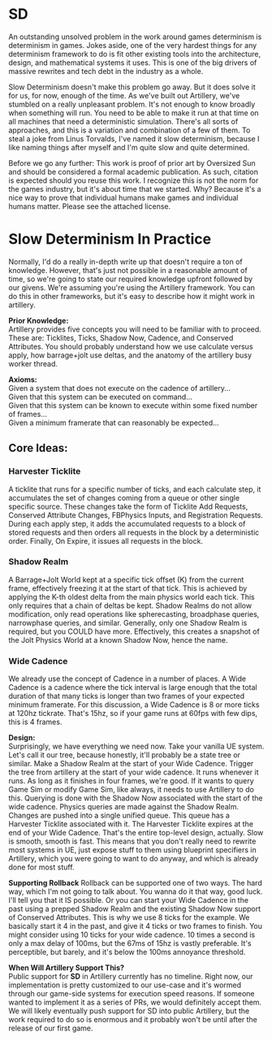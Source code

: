 # **SD**
An outstanding unsolved problem in the work around games determinism is determinism in games. Jokes aside, one of the very hardest things for any determinism framework to do is fit other existing tools into the architecture, design, and mathematical systems it uses. This is one of the big drivers of massive rewrites and tech debt in the industry as a whole.   

Slow Determinism doesn't make this problem go away. But it does solve it for us, for now, enough of the time. As we've built out Artillery, we've stumbled on a really unpleasant problem. It's not enough to know broadly when something will run. You need to be able to make it run at that time on all machines that need a deterministic simulation. There's all sorts of approaches, and this is a variation and combination of a few of them. To steal a joke from Linus Torvalds, I've named it slow determinism, because I like naming things after myself and I'm quite slow and quite determined. 

Before we go any further: This work is proof of prior art by Oversized Sun and should be considered a formal academic publication. As such, citation is expected should you reuse this work. I recognize this is not the norm for the games industry, but it's about time that we started. Why? Because it's a nice way to prove that individual humans make games and individual humans matter. Please see the attached license. 

# Slow Determinism In Practice
Normally, I'd do a really in-depth write up that doesn't require a ton of knowledge. However, that's just not possible in a reasonable amount of time, so we're going to state our required knowledge upfront followed by our givens. We're assuming you're using the Artillery framework. You can do this in other frameworks, but it's easy to describe how it might work in artillery.  

**Prior Knowledge:**  
Artillery provides five concepts you will need to be familiar with to proceed. These are: Ticklites, Ticks, Shadow Now, Cadence, and Conserved Attributes. You should probably understand how we use calculate versus apply, how barrage+jolt use deltas, and the anatomy of the artillery busy worker thread.

**Axioms:**  
Given a system that does not execute on the cadence of artillery...  
Given that this system can be executed on command...  
Given that this system can be known to execute within some fixed number of frames...  
Given a minimum framerate that can reasonably be expected...  

## **Core Ideas:**  
### **Harvester Ticklite**  
A ticklite that runs for a specific number of ticks, and each calculate step, it accumulates the set of changes coming from a queue or other single specific source. These changes take the form of Ticklite Add Requests, Conserved Attribute Changes, FBPhysics Inputs, and Registration Requests. During each apply step, it adds the accumulated requests to a block of stored requests and then orders all requests in the block by a deterministic order. Finally, On Expire, it issues all requests in the block.  
   
### **Shadow Realm**  
A Barrage+Jolt World kept at a specific tick offset (K) from the current frame, effectively freezing it at the start of that tick. This is achieved by applying the K-th oldest delta from the main physics world each tick. This only requires that a chain of deltas be kept. Shadow Realms do not allow modification, only read operations like spherecasting, broadphase queries, narrowphase queries, and similar. Generally, only one Shadow Realm is required, but you COULD have more. Effectively, this creates a snapshot of the Jolt Physics World at a known Shadow Now, hence the name.  
  
### **Wide Cadence**   
We already use the concept of Cadence in a number of places. A Wide Cadence is a cadence where the tick interval is large enough that the total duration of that many ticks is longer than two frames of your expected minimum framerate. For this discussion, a Wide Cadence is 8 or more ticks at 120hz tickrate. That's 15hz, so if your game runs at 60fps with few dips, this is 4 frames. 

**Design:**  
Surprisingly, we have everything we need now. Take your vanilla UE system. Let's call it our tree, because honestly, it'll probably be a state tree or similar. Make a Shadow Realm at the start of your Wide Cadence. Trigger the tree from artillery at the start of your wide cadence. It runs whenever it runs. As long as it finishes in four frames, we're good. If it wants to query Game Sim or modify Game Sim, like always, it needs to use Artillery to do this. Querying is done with the Shadow Now associated with the start of the wide cadence. Physics queries are made against the Shadow Realm. Changes are pushed into a single unified queue. This queue has a Harvester Ticklite associated with it. The Harvester Ticklite expires at the end of your Wide Cadence. That's the entire top-level design, actually. Slow is smooth, smooth is fast. This means that you don't really need to rewrite most systems in UE, just expose stuff to them using blueprint specifiers in Artillery, which you were going to want to do anyway, and which is already done for most stuff.  

**Supporting Rollback**
Rollback can be supported one of two ways. The hard way, which I'm not going to talk about. You wanna do it that way, good luck. I'll tell you that it IS possible. Or you can start your Wide Cadence in the past using a prepped Shadow Realm and the existing Shadow Now support of Conserved Attributes. This is why we use 8 ticks for the example. We basically start it 4 in the past, and give it 4 ticks or two frames to finish. You might consider using 10 ticks for your wide cadence. 10 times a second is only a max delay of 100ms, but the 67ms of 15hz is vastly preferable. It's perceptible, but barely, and it's below the 100ms annoyance threshold.

**When Will Artillery Support This?**  
Public support for **SD** in Artillery currently has no timeline. Right now, our implementation is pretty customized to our use-case and it's wormed through our game-side systems for execution speed reasons. If someone wanted to implement it as a series of PRs, we would definitely accept them. We will likely eventually push support for SD into public Artillery, but the work required to do so is enormous and it probably won't be until after the release of our first game.
